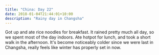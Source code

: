 ```yaml
---
title: "China: Day 22"
date: 2018-01-04T21:44:01+10:00
description: "Rainy day in Changsha"
---
```

Got up and ate rice noodles for breakfast. It rained pretty much all day, so we spent most of the day indoors. Ate hotpot for lunch, and took a short walk in the afternoon. It's become noticeably colder since we were last in Changsha, really feels like winter has properly set in now.
